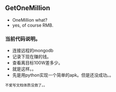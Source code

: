 ## GetOneMillion

- OneMillion what?
- yes, of course RMB.


### 当前代码说明。
- 连接远程的mongodb
- 记录下现在赚的钱。
- 查看离目标100W差多少。
- 就是这样。。
- 先是用python实现一个简单的apk。但是还没成功。。

`不爱写文档体质没救了。。`